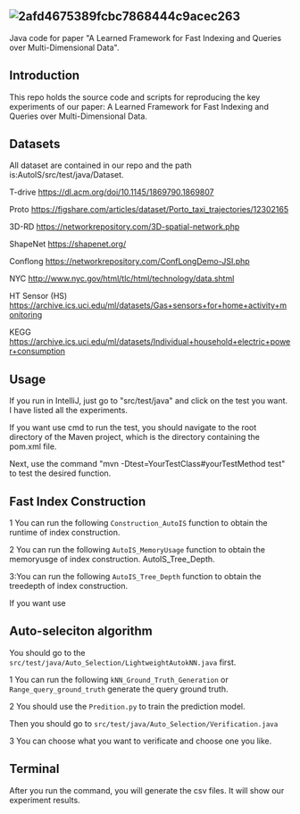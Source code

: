 ## ![2afd4675389fcbc7868444c9acec263](https://github.com/YushuaiJi/AutoIS/assets/52951960/804e620f-ab85-454a-a98b-8ea108d6abc8)


Java code for paper "A Learned Framework for Fast Indexing and Queries over Multi-Dimensional Data".
## Introduction

This repo holds the source code and scripts for reproducing the key experiments of our paper: A Learned Framework for Fast Indexing and Queries over Multi-Dimensional Data.

## Datasets

All dataset are contained in our repo and the path is:AutoIS/src/test/java/Dataset.

T-drive        https://dl.acm.org/doi/10.1145/1869790.1869807

Proto           https://figshare.com/articles/dataset/Porto_taxi_trajectories/12302165

3D-RD         https://networkrepository.com/3D-spatial-network.php

ShapeNet     https://shapenet.org/

Conflong       https://networkrepository.com/ConfLongDemo-JSI.php

NYC    http://www.nyc.gov/html/tlc/html/technology/data.shtml

HT Sensor (HS)       https://archive.ics.uci.edu/ml/datasets/Gas+sensors+for+home+activity+monitoring

KEGG        https://archive.ics.uci.edu/ml/datasets/Individual+household+electric+power+consumption

## Usage

If you run in IntelliJ, just go to "src/test/java" and click on the test you want. I have listed all the experiments.

If you want use cmd to run the test, you should navigate to the root directory of the Maven project, which is the directory containing the pom.xml file. 

Next, use the command "mvn -Dtest=YourTestClass#yourTestMethod test" to test the desired function.

## Fast Index Construction

1 You can run the following `Construction_AutoIS` function to obtain the runtime of index construction.

2 You can run the following `AutoIS_MemoryUsage` function to obtain the memoryusge of index construction. AutoIS_Tree_Depth.

3:You can run the following `AutoIS_Tree_Depth` function to obtain the treedepth of index construction.

If you want use 

## Auto-seleciton algorithm

You should go to the `src/test/java/Auto_Selection/LightweightAutokNN.java` first.

1 You can run the following `kNN_Ground_Truth_Generation`  or `Range_query_ground_truth` generate the query ground truth.

2 You should use the `Predition.py` to train the prediction model.

Then you should go to `src/test/java/Auto_Selection/Verification.java`

3 You can choose what you want to verificate and choose one you like.

## Terminal

After you run the command, you will generate the csv files. It will show our experiment results.







